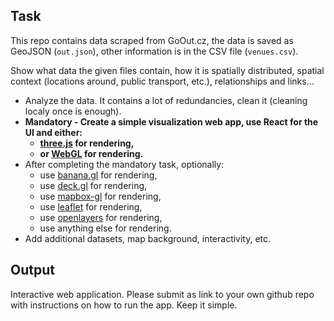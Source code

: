 ## Task

This repo contains data scraped from GoOut.cz, the data is saved as GeoJSON (`out.json`), other information is in the CSV file (`venues.csv`).

Show what data the given files contain, how it is spatially distributed, spatial context (locations around, public transport, etc.), relationships and links...

- Analyze the data. It contains a lot of redundancies, clean it (cleaning localy once is enough).
- **Mandatory - Create a simple visualization web app, use React for the UI and either:**
  - **[three.js](https://threejs.org/) for rendering,**
  - **or [WebGL](https://registry.khronos.org/webgl/specs/latest/2.0/) for rendering.**
- After completing the mandatory task, optionally:
  - use [banana.gl](https://github.com/vojtatom/banana.gl) for rendering,
  - use [deck.gl](https://deck.gl/#/) for rendering,
  - use [mapbox-gl](https://docs.mapbox.com/mapbox-gl-js/api/) for rendering,
  - use [leaflet](https://leafletjs.com/) for rendering,
  - use [openlayers](https://openlayers.org/) for rendering,
  - use anything else for rendering.
- Add additional datasets, map background, interactivity, etc.

## Output

Interactive web application. Please submit as link to your own github repo with instructions on how to run the app. Keep it simple.
